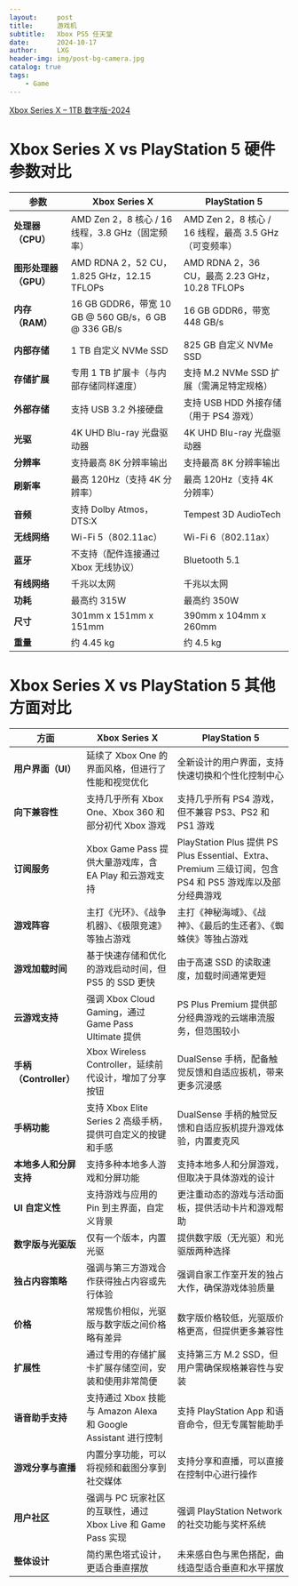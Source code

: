 ```yaml
---
layout:     post
title:      游戏机
subtitle:   Xbox PS5 任天堂
date:       2024-10-17
author:     LXG
header-img: img/post-bg-camera.jpg
catalog: true
tags:
    - Game
---
```


[Xbox Series X – 1TB 数字版-2024](https://www.microsoftstore.com.cn/xbox/xbox-series-x-1tb-digital-edition-white)

# Xbox Series X vs PlayStation 5 硬件参数对比

| **参数**              | **Xbox Series X**                                 | **PlayStation 5**                             |
|-----------------------|----------------------------------------------------|------------------------------------------------|
| **处理器（CPU）**     | AMD Zen 2，8 核心 / 16 线程，3.8 GHz（固定频率）  | AMD Zen 2，8 核心 / 16 线程，最高 3.5 GHz（可变频率） |
| **图形处理器（GPU）** | AMD RDNA 2，52 CU，1.825 GHz，12.15 TFLOPs         | AMD RDNA 2，36 CU，最高 2.23 GHz，10.28 TFLOPs  |
| **内存（RAM）**       | 16 GB GDDR6，带宽 10 GB @ 560 GB/s，6 GB @ 336 GB/s| 16 GB GDDR6，带宽 448 GB/s                      |
| **内部存储**          | 1 TB 自定义 NVMe SSD                               | 825 GB 自定义 NVMe SSD                         |
| **存储扩展**          | 专用 1 TB 扩展卡（与内部存储同样速度）              | 支持 M.2 NVMe SSD 扩展（需满足特定规格）         |
| **外部存储**          | 支持 USB 3.2 外接硬盘                              | 支持 USB HDD 外接存储（用于 PS4 游戏）         |
| **光驱**              | 4K UHD Blu-ray 光盘驱动器                           | 4K UHD Blu-ray 光盘驱动器                      |
| **分辨率**            | 支持最高 8K 分辨率输出                             | 支持最高 8K 分辨率输出                         |
| **刷新率**            | 最高 120Hz（支持 4K 分辨率）                       | 最高 120Hz（支持 4K 分辨率）                   |
| **音频**              | 支持 Dolby Atmos，DTS:X                            | Tempest 3D AudioTech                          |
| **无线网络**          | Wi-Fi 5（802.11ac）                                | Wi-Fi 6（802.11ax）                            |
| **蓝牙**              | 不支持（配件连接通过 Xbox 无线协议）               | Bluetooth 5.1                                 |
| **有线网络**          | 千兆以太网                                         | 千兆以太网                                     |
| **功耗**              | 最高约 315W                                        | 最高约 350W                                    |
| **尺寸**              | 301mm x 151mm x 151mm                              | 390mm x 104mm x 260mm                          |
| **重量**              | 约 4.45 kg                                         | 约 4.5 kg                                      |


# Xbox Series X vs PlayStation 5 其他方面对比

| **方面**                  | **Xbox Series X**                                         | **PlayStation 5**                                  |
|---------------------------|------------------------------------------------------------|----------------------------------------------------|
| **用户界面（UI）**        | 延续了 Xbox One 的界面风格，但进行了性能和视觉优化         | 全新设计的用户界面，支持快速切换和个性化控制中心      |
| **向下兼容性**            | 支持几乎所有 Xbox One、Xbox 360 和部分初代 Xbox 游戏        | 支持几乎所有 PS4 游戏，但不兼容 PS3、PS2 和 PS1 游戏 |
| **订阅服务**              | Xbox Game Pass 提供大量游戏库，含 EA Play 和云游戏支持       | PlayStation Plus 提供 PS Plus Essential、Extra、Premium 三级订阅，包含 PS4 和 PS5 游戏库以及部分经典游戏 |
| **游戏阵容**              | 主打《光环》、《战争机器》、《极限竞速》等独占游戏          | 主打《神秘海域》、《战神》、《最后的生还者》、《蜘蛛侠》等独占游戏 |
| **游戏加载时间**          | 基于快速存储和优化的游戏启动时间，但 PS5 的 SSD 更快         | 由于高速 SSD 的读取速度，加载时间通常更短           |
| **云游戏支持**            | 强调 Xbox Cloud Gaming，通过 Game Pass Ultimate 提供        | PS Plus Premium 提供部分经典游戏的云端串流服务，但范围较小 |
| **手柄（Controller）**    | Xbox Wireless Controller，延续前代设计，增加了分享按钮      | DualSense 手柄，配备触觉反馈和自适应扳机，带来更多沉浸感 |
| **手柄功能**              | 支持 Xbox Elite Series 2 高级手柄，提供可自定义的按键和手感   | DualSense 手柄的触觉反馈和自适应扳机提升游戏体验，内置麦克风 |
| **本地多人和分屏支持**    | 支持多种本地多人游戏和分屏功能                             | 支持本地多人和分屏游戏，但取决于具体游戏的设计       |
| **UI 自定义性**           | 支持游戏与应用的 Pin 到主界面，自定义背景                   | 更注重动态的游戏与活动面板，提供活动卡片和游戏帮助    |
| **数字版与光驱版**        | 仅有一个版本，内置光驱                                     | 提供数字版（无光驱）和光驱版两种选择                 |
| **独占内容策略**          | 强调与第三方游戏合作获得独占内容或先行体验                  | 强调自家工作室开发的独占大作，确保游戏体验质量       |
| **价格**                  | 常规售价相似，光驱版与数字版之间价格略有差异                | 数字版价格较低，光驱版价格更高，但提供更多兼容性     |
| **扩展性**                | 通过专用的存储扩展卡扩展存储空间，安装和使用非常简便         | 支持第三方 M.2 SSD，但用户需确保规格兼容性与安装      |
| **语音助手支持**          | 支持通过 Xbox 技能与 Amazon Alexa 和 Google Assistant 进行控制 | 支持 PlayStation App 和语音命令，但无专属智能助手    |
| **游戏分享与直播**        | 内置分享功能，可以将视频和截图分享到社交媒体                 | 支持分享和直播，可以直接在控制中心进行操作           |
| **用户社区**              | 强调与 PC 玩家社区的互联性，通过 Xbox Live 和 Game Pass 实现 | 强调 PlayStation Network 的社交功能与奖杯系统        |
| **整体设计**              | 简约黑色塔式设计，更适合垂直摆放                              | 未来感白色与黑色搭配，曲线造型适合垂直和水平摆放     |


















